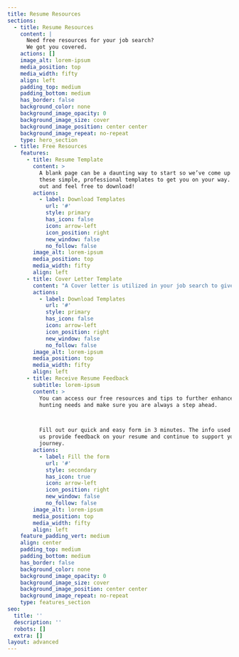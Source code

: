 ```yaml
---
title: Resume Resources
sections:
  - title: Resume Resources
    content: |
      Need free resources for your job search?
      We got you covered.
    actions: []
    image_alt: lorem-ipsum
    media_position: top
    media_width: fifty
    align: left
    padding_top: medium
    padding_bottom: medium
    has_border: false
    background_color: none
    background_image_opacity: 0
    background_image_size: cover
    background_image_position: center center
    background_image_repeat: no-repeat
    type: hero_section
  - title: Free Resources
    features:
      - title: Resume Template
        content: >
          A blank page can be a daunting way to start so we’ve come up with
          these simple, professional templates to get you on your way. Check it
          out and feel free to download!
        actions:
          - label: Download Templates
            url: '#'
            style: primary
            has_icon: false
            icon: arrow-left
            icon_position: right
            new_window: false
            no_follow: false
        image_alt: lorem-ipsum
        media_position: top
        media_width: fifty
        align: left
      - title: Cover Letter Template
        content: "A Cover letter is utilized in your job search to give an introduction of who you are, what relevant experiences and skills you have, and passions you hold.\_\n"
        actions:
          - label: Download Templates
            url: '#'
            style: primary
            has_icon: false
            icon: arrow-left
            icon_position: right
            new_window: false
            no_follow: false
        image_alt: lorem-ipsum
        media_position: top
        media_width: fifty
        align: left
      - title: Receive Resume Feedback
        subtitle: lorem-ipsum
        content: >
          You can access our free resources and tips to further enhance your job
          hunting needs and make sure you are always a step ahead.



          Fill out our quick and easy form in 3 minutes. The info used will help
          us provide feedback on your resume and continue to support your
          journey.
        actions:
          - label: Fill the form
            url: '#'
            style: secondary
            has_icon: true
            icon: arrow-left
            icon_position: right
            new_window: false
            no_follow: false
        image_alt: lorem-ipsum
        media_position: top
        media_width: fifty
        align: left
    feature_padding_vert: medium
    align: center
    padding_top: medium
    padding_bottom: medium
    has_border: false
    background_color: none
    background_image_opacity: 0
    background_image_size: cover
    background_image_position: center center
    background_image_repeat: no-repeat
    type: features_section
seo:
  title: ''
  description: ''
  robots: []
  extra: []
layout: advanced
---
```

